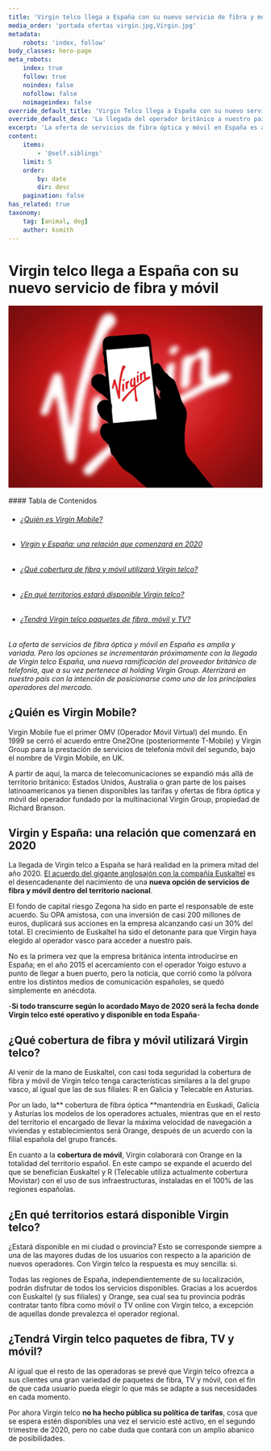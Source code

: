 ```yaml
---
title: 'Virgin telco llega a España con su nuevo servicio de fibra y móvil'
media_order: 'portada ofertas virgin.jpg,Virgin.jpg'
metadata:
    robots: 'index, follow'
body_classes: hero-page
meta_robots:
    index: true
    follow: true
    noindex: false
    nofollow: false
    noimageindex: false
override_default_title: 'Virgin Telco llega a España con su nuevo servicio de fibra y móvil'
override_default_desc: 'La llegada del operador británico a nuestro país en 2020 es una gran noticia para el sector telefónico. ¿Quieres conocer la propuesta de Virgin Telco o en qué territorios estará disponible? Descubre más aquí.'
excerpt: 'La oferta de servicios de fibra óptica y móvil en España es amplia y variada. Pero las opciones se incrementarán próximamente con la llegada de Virgin Telco España…'
content:
    items:
        - '@self.siblings'
    limit: 5
    order:
        by: date
        dir: desc
    pagination: false
has_related: true
taxonomy:
    tag: [animal, dog]
    author: ksmith
---
```


# Virgin telco llega a España con su nuevo servicio de fibra y móvil

<div class="mb-5"></div>

![](Virgin.jpg)

<div class="mb-5"></div>
#### Tabla de Contenidos
<div class="links-list"></div>

* ######  <span class="magnet-link">[¿Quién es Virgin Mobile?](#quien)</span>
* ######  <span class="magnet-link">[Virgin y España: una relación que comenzará en 2020](#relacion)</span>
* ######  <span class="magnet-link">[¿Qué cobertura de fibra y móvil utilizará Virgin telco?](#cobertura)</span>
* ######  <span class="magnet-link">[¿En qué territorios estará disponible Virgin telco?](#territorios)</span>
* ######  <span class="magnet-link">[¿Tendrá Virgin telco paquetes de fibra, móvil y TV?](#paquetes)</span>

<div class="mb-5"></div>

_La oferta de servicios de fibra óptica y móvil en España es amplia y variada. Pero las opciones se incrementarán próximamente con la llegada de Virgin telco España, una nueva ramificación del proveedor británico de telefonía, que a su vez pertenece al holding Virgin Group. Aterrizará en nuestro país con la intención de posicionarse como uno de los principales operadores del mercado._

<div class="mb-5"></div>

## <span id="quien">¿Quién es Virgin Mobile?<span>

Virgin Mobile fue el primer OMV (Operador Móvil Virtual) del mundo. En 1999 se cerró el acuerdo entre One2One (posteriormente T-Mobile) y Virgin Group para la prestación de servicios de telefonía móvil del segundo, bajo el nombre de Virgin Mobile, en UK.

A partir de aquí, la marca de telecomunicaciones se expandió más allá de territorio británico: Estados Unidos, Australia o gran parte de los países latinoamericanos ya tienen disponibles las tarifas y ofertas de fibra óptica y móvil del operador fundado por la multinacional Virgin Group, propiedad de Richard Branson.

<div class="mb-5"></div>

## <span id="relacion">Virgin y España: una relación que comenzará en 2020</span>

La llegada de Virgin telco a España se hará realidad en la primera mitad del año 2020. [El acuerdo del gigante anglosajón con la compañía Euskaltel](https://www.ofertasvirgin.es/home/virgin-mobile-euskaltel-cronica-acuerdo-anunciado) es el desencadenante del nacimiento de una **nueva opción de servicios de fibra y móvil dentro del territorio nacional**. 

El fondo de capital riesgo Zegona ha sido en parte el responsable de este acuerdo. Su OPA amistosa, con una inversión de casi 200 millones de euros, duplicará sus acciones en la empresa alcanzando casi un 30% del total. El crecimiento de Euskaltel ha sido el detonante para que Virgin haya elegido al operador vasco para acceder a nuestro país.

No es la primera vez que la empresa británica intenta introducirse en España; en el año 2015 el acercamiento con el operador Yoigo estuvo a punto de llegar a buen puerto, pero la noticia, que corrió como la pólvora entre los distintos medios de comunicación españoles, se quedó simplemente en anécdota.

<div class="mb-5"></div>

<span class="featured-text">-**Si todo transcurre según lo acordado Mayo de 2020 será la fecha donde Virgin telco esté operativo y disponible en toda España**-</span>

<div class="mb-5"></div>

## <span id="cobertura">¿Qué cobertura de fibra y móvil utilizará Virgin telco?</span>

Al venir de la mano de Euskaltel, con casi toda seguridad la cobertura de fibra y móvil de Virgin telco tenga características similares a la del grupo vasco, al igual que las de sus filiales: R en Galicia y Telecable en Asturias. 

Por un lado, la** cobertura de fibra óptica **mantendría en Euskadi, Galicia y Asturias los modelos de los operadores actuales, mientras que en el resto del territorio el encargado de llevar la máxima velocidad de navegación a viviendas y establecimientos será Orange, después de un acuerdo con la filial española del grupo francés.

En cuanto a la **cobertura de móvil**, Virgin colaborará con Orange en la totalidad del territorio español. En este campo se expande el acuerdo del que se benefician Euskaltel y R (Telecable utiliza actualmente cobertura Movistar) con el uso de sus infraestructuras, instaladas en el 100% de las regiones españolas.

<div class="mb-5"></div>

## <span id="territorios">¿En qué territorios estará disponible Virgin telco?</span>

¿Estará disponible en mi ciudad o provincia? Esto se corresponde siempre a una de las mayores dudas de los usuarios con respecto a la aparición de nuevos operadores. Con Virgin telco la respuesta es muy sencilla: si. 

Todas las regiones de España, independientemente de su localización, podrán disfrutar de todos los servicios disponibles. Gracias a los acuerdos con Euskaltel (y sus filiales) y Orange, sea cual sea tu provincia podrás contratar tanto fibra como móvil o TV online con Virgin telco, a excepción de aquellas donde prevalezca el operador regional.

<div class="mb-5"></div>

## <span id="paquetes">¿Tendrá Virgin telco paquetes de fibra, TV y móvil?</span>

Al igual que el resto de las operadoras se prevé que Virgin telco ofrezca a sus clientes una gran variedad de paquetes de fibra, TV y móvil, con el fin de que cada usuario pueda elegir lo que más se adapte a sus necesidades en cada momento.

Por ahora Virgin telco **no ha hecho pública su política de tarifas**, cosa que se espera estén disponibles una vez el servicio esté activo, en el segundo trimestre de 2020, pero no cabe duda que contará con un amplio abanico de posibilidades.

<div class="mb-5"></div>